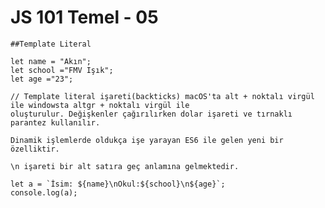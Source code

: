 # JS 101 Temel - 05

    ##Template Literal 

    let name = "Akın";
    let school ="FMV Işık";
    let age ="23";
    
    // Template literal işareti(backticks) macOS'ta alt + noktalı virgül ile windowsta altgr + noktalı virgül ile 
    oluşturulur. Değişkenler çağırılırken dolar işareti ve tırnaklı parantez kullanılır.
    
    Dinamik işlemlerde oldukça işe yarayan ES6 ile gelen yeni bir özelliktir.

    \n işareti bir alt satıra geç anlamına gelmektedir. 

    let a = `İsim: ${name}\nOkul:${school}\n${age}`;
    console.log(a);

    